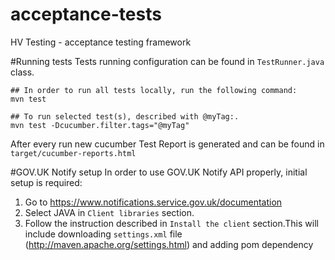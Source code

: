 # acceptance-tests

HV Testing - acceptance testing framework

#Running tests
Tests running configuration can be found in `TestRunner.java` class. 

```shell
## In order to run all tests locally, run the following command:
mvn test

## To run selected test(s), described with @myTag:.
mvn test -Dcucumber.filter.tags="@myTag"
```
After every run new cucumber Test Report is generated and can be found in `target/cucumber-reports.html`

#GOV.UK Notify setup
In order to use GOV.UK Notify API properly, initial setup is required:
1. Go to https://www.notifications.service.gov.uk/documentation
2. Select JAVA in `Client libraries` section.
3. Follow the instruction described in `Install the client` section.This will include downloading `settings.xml` file (http://maven.apache.org/settings.html) and adding pom dependency
